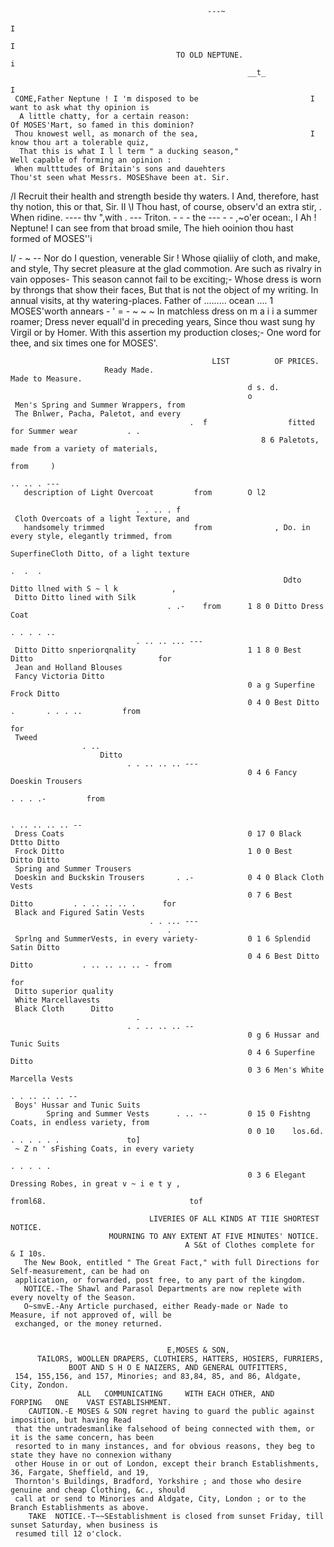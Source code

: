                                                 ---~
                                                                                                                               I
                                                                                                                               I
                                         TO OLD NEPTUNE.                                                                       i
                                                         __t_
                                                                                                                               I
     COME,Father Neptune ! I 'm disposed to be                         I want to ask what thy opinion is
      A little chatty, for a certain reason:                             Of MOSES'Mart, so famed in this dominion?
     Thou knowest well, as monarch of the sea,                         I know thou art a tolerable quiz,
      That this is what I l l term " a ducking season,"                  Well capable of forming an opinion :
     When multttudes of Britain's sons and dauehters                   Thou'st seen what Messrs. MOSEShave been at. Sir.
/I   Recruit their health and strength beside thy waters.          I   And, therefore, hast thy notion, this or that, Sir.
                                                                                                                               II
\I   Thou hast, of course, observ'd an extra stir,
       .
      When   ridine.   ---- thv
                  ",with      .
                            --- Triton.   - - - the
                                --- - - ,~o'er       ocean:,       I   Ah ! Neptune! I can see from that broad smile,
                                                                         The hieh ooinion thou hast formed of MOSES''i


I/
                                                 - ~ --
     Nor do I question, venerable Sir !                                Whose qiialiiy of cloth, and make, and style,
       Thy secret pleasure at the glad commotion.                        Are such as rivalry in vain opposes-
     This season cannot fail to be exciting;-                          Whose dress is worn by throngs that show their faces,
     But that is not the object of my writing.                         In annual visits, at thy watering-places.
                                    Father  of
                                    .........  ocean
                                             ....    1 MOSES'worth annears
                                                                      - ' = - ~ ~ ~
                                      In matchless dress on m a i i a summer roamer;
                                    Dress never equall'd in preceding years,
                                      Since thou wast sung hy Virgil or by Homer.
                                    With this assertion my production closes;-
                                    One word for thee, and six times one for MOSES'.


                                                 LIST          OF PRICES.
                         Ready Made.                                               Made to Measure.
                                                         d s. d.
                                                         o
     Men's Spring and Summer Wrappers, from
     The Bnlwer, Pacha, Paletot, and every
                                            .  f                  fitted for Summer wear           . .
                                                            8 6 Paletots, made from a variety of materials,
                                                                                                       from     )
                                                                                            .. .. . ---
       description of Light Overcoat         from        O l2

                                . . .. . f
     Cloth Overcoats of a light Texture, and
       handsomely trimmed                    from              , Do. in every style, elegantly trimmed, from
                                                                 SuperfineCloth Ditto, of a light texture
                                                                                    .  .  .
                                                                 Ddto Ditto llned with S ~ l k            ,
     Ditto Ditto lined with Silk
                                       . .-    from      1 8 0 Ditto Dress Coat
                                                                                   . . . . ..
                                . .. .. ... ---
     Ditto Ditto snperiorqnality                         1 1 8 0 Best      Ditto                            for
     Jean and Holland Blouses
     Fancy Victoria Ditto
                                                         0 a g Superfine Frock Ditto
                                                         0 4 0 Best Ditto        .       . . . ..         from
                                                                                                            for
     Tweed
                    . ..
                        Ditto
                              . . .. .. .. ---
                                                         0 4 6 Fancy Doeskin Trousers
                                                                                         . . . .-         from

                                                                                      . .. .. .. .. --
     Dress Coats                                         0 17 0 Black     Dttto Ditto
     Frock Ditto                                         1 0 0 Best       Ditto Ditto
     Spring and Summer Trousers
     Doeskin and Buckskin Trousers       . .-            0 4 0 Black Cloth Vests
                                                         0 7 6 Best       Ditto         . . .. .. .. .      for
     Black and Figured Satin Vests
                                   . . ... ---
                                       .
     Sprlng and SummerVests, in every variety-           0 1 6 Splendid Satin Ditto
                                                         0 4 6 Best Ditto Ditto           . .. .. .. .. - from
                                                                                                            for
     Ditto superior quality
     White Marcellavests
     Black Cloth      Ditto
                                .
                              . . .. .. .. --
                                                         0 g 6 Hussar and Tunic Suits
                                                         0 4 6 Superfine         Ditto
                                                         0 3 6 Men's White Marcella Vests
                                                                                          . . .. .. .. --
     Boys' Hussar and Tunic Suits
            Spring and Summer Vests      . .. --         0 15 0 Fishtng Coats, in endless variety, from
                                                         0 0 10    los.6d.       . . . . . .               to]
     ~ Z n ' sFishing Coats, in every variety
                                                                                   . . . . .
                                                         0 3 6 Elegant Dressing Robes, in great v ~ i e t y ,
                                                                   froml68.                                tof

                                   LIVERIES OF ALL KINDS AT TIIE SHORTEST NOTICE.
                          MOURNING TO ANY EXTENT AT FIVE MINUTES' NOTICE.
                                           A S&t of Clothes complete for         & I 10s.
       The New Book, entitled " The Great Fact," with full Directions for Self-measurement, can be had on
     application, or forwarded, post free, to any part of the kingdom.
       NOTICE.-The Shawl and Parasol Departments are now replete with every novelty of the Season.
       O~smvE.-Any Article purchased, either Ready-made or Nade to Measure, if not approved of, will be
     exchanged, or the money returned.


                                       E,MOSES & SON,
          TAILORS, WOOLLEN DRAPERS, CLOTHIERS, HATTERS, HOSIERS, FURRIERS,
                 BOOT AND S H O E NAIZERS, AND GENERAL OUTFITTERS,
     154, 155,156, and 157, Minories; and 83,84, 85, and 86, Aldgate, City, Zondon.
                   ALL   COMMUNICATING     WITH EACH OTHER, AND            FORPING   ONE    VAST ESTABLISHMENT.
        CAUTION.-E MOSES & SON regret having to guard the public against imposition, but having Read
     that the untradesmanlike falsehood of being connected with them, or it is the same concern, has been
     resorted to in many instances, and for obvious reasons, they beg to state they have no connexion withany
     other House in or out of London, except their branch Establishments, 36, Fargate, Sheffield, and 19,
     Thornton's Buildings, Bradford, Yorkshire ; and those who desire genuine and cheap Clothing, &c., should
     call at or send to Minories and Aldgate, City, London ; or to the Branch Establishments as above.
        TAKE  NOTICE.-T~~SEstablishment is closed from sunset Friday, till sunset Saturday, when business is
     resumed till 12 o'clock.
